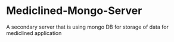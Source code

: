# Mediclined-Mongo-Server
A secondary server that is using mongo DB for storage of data for mediclined application
